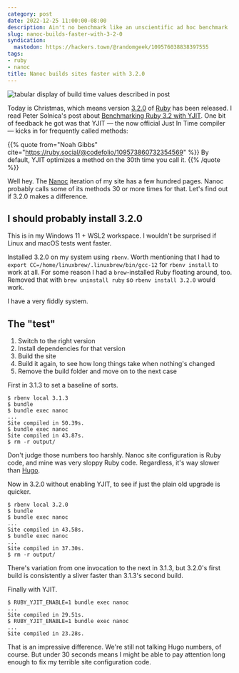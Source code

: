 ```yaml
---
category: post
date: 2022-12-25 11:00:00-08:00
description: Ain't no benchmark like an unscientific ad hoc benchmark
slug: nanoc-builds-faster-with-3-2-0
syndication:
  mastodon: https://hackers.town/@randomgeek/109576038838397555
tags:
- ruby
- nanoc
title: Nanoc builds sites faster with 3.2.0
---
```


![tabular display of build time values described in post](attachments/img/2022/cover-2022-12-25.png "just the numbers")

Today is Christmas, which means version [3.2.0](https://www.ruby-lang.org/en/news/2022/12/25/ruby-3-2-0-released/) of [Ruby](../../../card/Ruby.md) has been released. I read Peter Solnica's post about [Benchmarking Ruby 3.2 with YJIT](https://www.solnic.dev/p/benchmarking-ruby-32-with-yjit). One bit of feedback he got was that YJIT — the now official Just In Time compiler — kicks in for frequently called methods:

{{% quote
from="Noah Gibbs"
cite="https://ruby.social/@codefolio/109573860732354569"
%}}
By default, YJIT optimizes a method on the 30th time you call it.
{{% /quote %}}

Well hey. The [Nanoc](https://nanoc.app) iteration of my site has a few hundred pages. Nanoc probably calls some of its methods 30 or more times for that. Let's find out if 3.2.0 makes a difference.

## I should probably install 3.2.0

This is in my Windows 11 + WSL2 workspace. I wouldn't be surprised if Linux and macOS tests went faster.

Installed 3.2.0 on my system using `rbenv`. Worth mentioning that I had to `export CC=/home/linuxbrew/.linuxbrew/bin/gcc-12` for `rbenv install` to work at all. For some reason I had a `brew`-installed Ruby floating around, too. Removed that with `brew uninstall ruby` so `rbenv install 3.2.0` would work.

I have a very fiddly system.

## The "test"

1. Switch to the right version
1. Install dependencies for that version
1. Build the site
1. Build it again, to see how long things take when nothing's changed
1. Remove the build folder and move on to the next case

First in 3.1.3 to set a baseline of sorts.

````console
$ rbenv local 3.1.3
$ bundle
$ bundle exec nanoc
...
Site compiled in 50.39s.
$ bundle exec nanoc
Site compiled in 43.87s.
$ rm -r output/
````

Don't judge those numbers too harshly. Nanoc site configuration is Ruby code, and mine was very sloppy Ruby code. Regardless, it's way slower than [Hugo](https://gohugo.io).

Now in 3.2.0 without enabling YJIT, to see if just the plain old upgrade is quicker.

````console
$ rbenv local 3.2.0
$ bundle
$ bundle exec nanoc
...
Site compiled in 43.58s.
$ bundle exec nanoc
...
Site compiled in 37.30s.
$ rm -r output/
````

There's variation from one invocation to the next in 3.1.3, but 3.2.0's first build is consistently a sliver faster than 3.1.3's second build.

Finally with YJIT.

````console
$ RUBY_YJIT_ENABLE=1 bundle exec nanoc
...
Site compiled in 29.51s.
$ RUBY_YJIT_ENABLE=1 bundle exec nanoc
...
Site compiled in 23.28s.
````

That is an impressive difference. We're still not talking Hugo numbers, of course.
But under 30 seconds means I might be able to pay attention long enough to fix
my terrible site configuration code.
